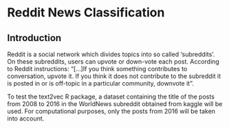 # Reddit News Classification

## Introduction

Reddit is a social network which divides topics into so called ‘subreddits’. On these subreddits, users can upvote or down-vote each post. According to Reddit instructions: “[…]If you think something contributes to conversation, upvote it. If you think it does not contribute to the subreddit it is posted in or is off-topic in a particular community, downvote it”.

To test the text2vec R package, a dataset containing the title of the posts from 2008 to 2016 in the WorldNews subreddit obtained from kaggle will be used. For computational purposes, only the posts from 2016 will be taken into account.
